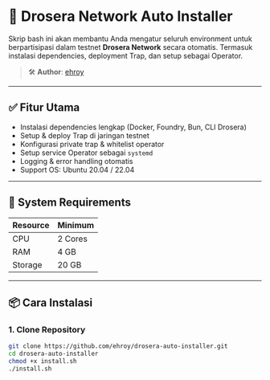 # 🚀 Drosera Network Auto Installer

Skrip bash ini akan membantu Anda mengatur seluruh environment untuk berpartisipasi dalam testnet **Drosera Network** secara otomatis. Termasuk instalasi dependencies, deployment Trap, dan setup sebagai Operator.

> 🛠️ **Author**: [ehroy](https://github.com/ehroy)

---

## ✅ Fitur Utama

- Instalasi dependencies lengkap (Docker, Foundry, Bun, CLI Drosera)
- Setup & deploy Trap di jaringan testnet
- Konfigurasi private trap & whitelist operator
- Setup service Operator sebagai `systemd`
- Logging & error handling otomatis
- Support OS: Ubuntu 20.04 / 22.04

---

## 🔰 System Requirements

| Resource  | Minimum |
|-----------|---------|
| CPU       | 2 Cores |
| RAM       | 4 GB    |
| Storage   | 20 GB   |

---

## 📦 Cara Instalasi

### 1. Clone Repository

```bash
git clone https://github.com/ehroy/drosera-auto-installer.git
cd drosera-auto-installer
chmod +x install.sh
./install.sh
